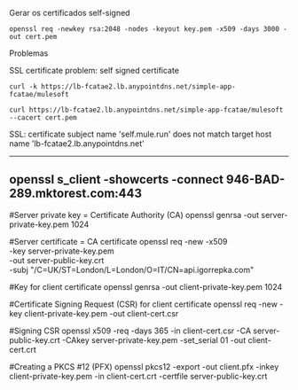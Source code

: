 Gerar os certificados self-signed

    openssl req -newkey rsa:2048 -nodes -keyout key.pem -x509 -days 3000 -out cert.pem

Problemas

SSL certificate problem: self signed certificate

    curl -k https://lb-fcatae2.lb.anypointdns.net/simple-app-fcatae/mulesoft

    curl https://lb-fcatae2.lb.anypointdns.net/simple-app-fcatae/mulesoft --cacert cert.pem


SSL: certificate subject name 'self.mule.run' does not match target host name 'lb-fcatae2.lb.anypointdns.net'



---
openssl s_client -showcerts -connect 946-BAD-289.mktorest.com:443
---


#Server private key = Certificate Authority (CA)
openssl genrsa -out server-private-key.pem 1024

#Server certificate = CA certificate
openssl req -new -x509 \
-key server-private-key.pem \
-out server-public-key.crt \
-subj "/C=UK/ST=London/L=London/O=IT/CN=api.igorrepka.com"

#Key for client certificate
openssl genrsa -out client-private-key.pem 1024

#Certificate Signing Request (CSR) for client certificate
openssl req -new -key client-private-key.pem -out client-cert.csr

#Signing CSR
openssl x509 -req -days 365 -in client-cert.csr -CA server-public-key.crt -CAkey server-private-key.pem -set_serial 01 -out client-cert.crt

#Creating a PKCS #12 (PFX)
openssl pkcs12 -export -out client.pfx -inkey client-private-key.pem -in client-cert.crt -certfile server-public-key.crt